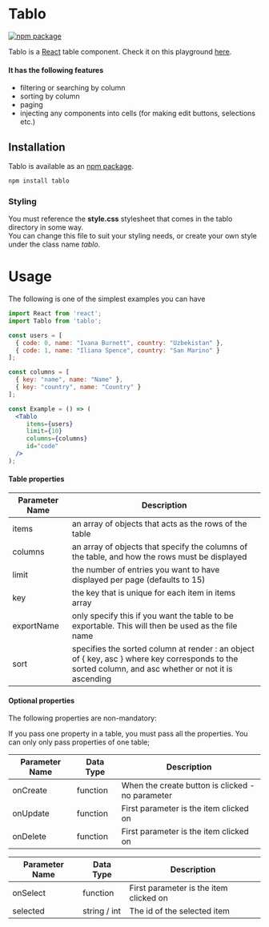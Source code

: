 # Tablo
[![npm package](https://img.shields.io/npm/v/tablo.svg?style=flat-square)](https://www.npmjs.org/package/tablo)

Tablo is a [React](http://facebook.github.io/react/) table component. Check it on this playground [here](https://output.jsbin.com/xesotuv).

#### It has the following features
 * filtering or searching by column
 * sorting by column
 * paging
 * injecting any components into cells (for making edit buttons, selections etc.)
 
## Installation

Tablo is available as an [npm package](https://www.npmjs.org/package/tablo).

```sh
npm install tablo
```

### Styling

You must reference the **style.css** stylesheet that comes in the tablo directory in some way.  
You can change this file to suit your styling needs, or create your own style under the class name *tablo*.

# Usage

The following is one of the simplest examples you can have

```jsx
import React from 'react';
import Tablo from 'tablo';

const users = [
  { code: 0, name: "Ivana Burnett", country: "Uzbekistan" }, 
  { code: 1, name: "Iliana Spence", country: "San Marino" }
];

const columns = [
  { key: "name", name: "Name" },
  { key: "country", name: "Country" }
];

const Example = () => (
  <Tablo
     items={users}
     limit={10}
     columns={columns}
     id="code"
  />
);

```

#### Table properties

Parameter Name | Description
--- | ---
items | an array of objects that acts as the rows of the table
columns | an array of objects that specify the columns of the table, and how the rows must be displayed
limit | the number of entries you want to have displayed per page (defaults to 15)
key | the key that is unique for each item in items array 
exportName	| only specify this if you want the table to be exportable. This will then be used as the file name
sort | specifies the sorted column at render : an object of { key, asc } where key corresponds to the sorted column, and asc whether or not it is ascending


#### Optional properties

The following properties are non-mandatory:

If you pass one property in a table, you must pass all the properties.
You can only only pass properties of one table;

| Parameter Name | Data Type | Description |
| --- | --- | --- |
| onCreate | function | When the create button is clicked - no parameter |
| onUpdate | function | First parameter is the item clicked on |
| onDelete | function | First parameter is the item clicked on |

| Parameter Name | Data Type | Description |
| --- | --- | --- |
| onSelect | function | First parameter is the item clicked on|
| selected | string / int | The id of the selected item |
